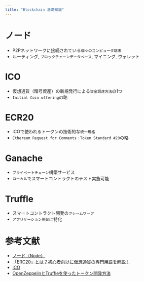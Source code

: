 ```yaml
---
title: "Blockchain 基礎知識"
---
```


# ノード
 - P2Pネットワークに接続されている``個々のコンピュータ端末``
 - ルーティング, ``ブロックチェーンデータベース``, マイニング, ウォレット

# ICO
 - 仮想通貨（暗号資産）の新規発行による``資金調達方法``の1つ
 - ``Initial Coin offering``の略

# ECR20
 - ICOで使われるトークンの技術的な``統一規格``
 - ``Ethereum Request for Comments：Token Standard #20``の略

# Ganache
 - ``プライベートチェーン``構築サービス
 - ``ローカル``でスマートコントラクトのテスト実施可能

# Truffle
 - スマートコントラクト開発の``フレームワーク``
 - ``アプリケーション開発``に特化

# 参考文献
 - [ノード（Node）](https://bitcoin.dmm.com/glossary/node)
 - [「ERC20」とは？初心者向けに仮想通貨の専門用語を解説！](https://bitdays.jp/money/blockchain/cryptocurrency/cryptocurrency_other/12881/)
 - [ICO](https://bitflyer.com/ja-jp/glossary/ico)
 - [OpenZeppelinとTruffleを使ったトークン開発方法](https://block-chain.jp/ethereum/token-with-truffle-openzeppelin/)
